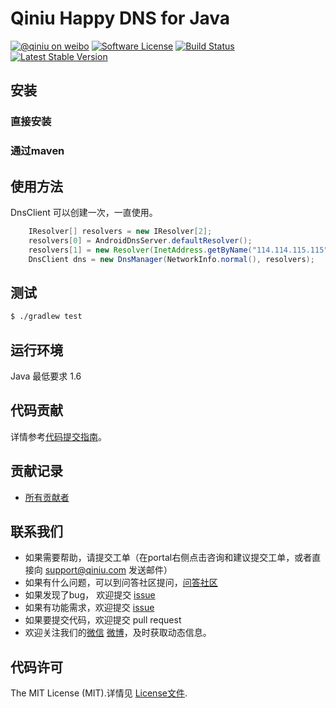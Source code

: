 # Qiniu Happy DNS for Java

[![@qiniu on weibo](http://img.shields.io/badge/weibo-%40qiniutek-blue.svg)](http://weibo.com/qiniutek)
[![Software License](https://img.shields.io/badge/license-MIT-brightgreen.svg)](LICENSE.md)
[![Build Status](https://travis-ci.org/qiniu/happy-dns-java.svg?branch=master)](https://travis-ci.org/qiniu/happy-dns-java)
[![Latest Stable Version](http://img.shields.io/maven-central/v/com.qiniu/happy-dns.svg)](https://github.com/qiniu/happy-dns-java/releases)


## 安装

### 直接安装


### 通过maven

## 使用方法
DnsClient 可以创建一次，一直使用。
```java
    IResolver[] resolvers = new IResolver[2];
    resolvers[0] = AndroidDnsServer.defaultResolver();
    resolvers[1] = new Resolver(InetAddress.getByName("114.114.115.115"));
    DnsClient dns = new DnsManager(NetworkInfo.normal(), resolvers);
```

## 测试

``` bash
$ ./gradlew test
```

## 运行环境

Java 最低要求 1.6

## 代码贡献

详情参考[代码提交指南](https://github.com/qiniu/happy-dns-java/blob/master/CONTRIBUTING.md)。

## 贡献记录

- [所有贡献者](https://github.com/qiniu/happy-dns-java/contributors)

## 联系我们

- 如果需要帮助，请提交工单（在portal右侧点击咨询和建议提交工单，或者直接向 support@qiniu.com 发送邮件）
- 如果有什么问题，可以到问答社区提问，[问答社区](http://qiniu.segmentfault.com/)
- 如果发现了bug， 欢迎提交 [issue](https://github.com/qiniu/happy-dns-java/issues)
- 如果有功能需求，欢迎提交 [issue](https://github.com/qiniu/happy-dns-java/issues)
- 如果要提交代码，欢迎提交 pull request
- 欢迎关注我们的[微信](http://www.qiniu.com/#weixin) [微博](http://weibo.com/qiniutek)，及时获取动态信息。


## 代码许可

The MIT License (MIT).详情见 [License文件](https://github.com/qiniu/happy-dns-java/blob/master/LICENSE).
